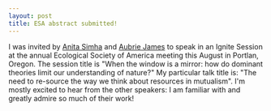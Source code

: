 ```yaml
---
layout: post
title: ESA abstract submitted!
---
```


I was invited by [Anita Simha](https://anitasimha.com/) and [Aubrie James](http://act.mit.edu/about/people/aubrie-james/) to speak in an Ignite Session at the annual Ecological Society of America meeting this August in Portlan, Oregon. The session title is "When the window is a mirror: how do dominant theories limit our understanding of nature?" My particular talk title is: "The need to re-source the way we think about resources in mutualism". I'm mostly excited to hear from the other speakers: I am familiar with and greatly admire so much of their work!
